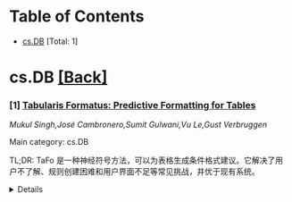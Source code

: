 <div id=toc></div>

# Table of Contents

- [cs.DB](#cs.DB) [Total: 1]


<div id='cs.DB'></div>

# cs.DB [[Back]](#toc)

### [1] [Tabularis Formatus: Predictive Formatting for Tables](https://arxiv.org/abs/2508.11121)
*Mukul Singh,José Cambronero,Sumit Gulwani,Vu Le,Gust Verbruggen*

Main category: cs.DB

TL;DR: TaFo 是一种神经符号方法，可以为表格生成条件格式建议。它解决了用户不了解、规则创建困难和用户界面不足等常见挑战，并优于现有系统。


<details>
  <summary>Details</summary>
Motivation: 电子表格中的条件格式 (CF) 规则创建复杂，需要技术知识和经验。现有方法通常侧重于结构格式，需要用户指定，导致用户不了解、规则创建困难和用户界面不足。

Method: TaFo 是一种神经符号方法，灵感来自基于组件的合成系统，并结合了语言模型的语义知识和保持多样性的规则排名。它独特地结合了基于值的格式，自动学习规则触发器和相关的视觉格式属性，无需用户指定。

Result: TaFo 生成的格式建议比当前系统更准确、多样和完整。在匹配用户添加的真实规则方面，TaFo 的表现优于现有系统 15.6% 至 26.5%。

Conclusion: TaFo 通过自动化和预测性的方式，解决了条件格式规则创建的复杂性，并显著提高了建议的质量和多样性。

Abstract: Spreadsheet manipulation software are widely used for data management and
analysis of tabular data, yet the creation of conditional formatting (CF) rules
remains a complex task requiring technical knowledge and experience with
specific platforms. In this paper we present TaFo, a neuro-symbolic approach to
generating CF suggestions for tables, addressing common challenges such as user
unawareness, difficulty in rule creation, and inadequate user interfaces. TaFo
takes inspiration from component based synthesis systems and extends them with
semantic knowledge of language models and a diversity preserving rule
ranking.Unlike previous methods focused on structural formatting, TaFo uniquely
incorporates value-based formatting, automatically learning both the rule
trigger and the associated visual formatting properties for CF rules. By
removing the dependency on user specification used by existing techniques in
the form of formatted examples or natural language instruction, TaFo makes
formatting completely predictive and automated for the user. To evaluate TaFo,
we use a corpus of 1.8 Million public workbooks with CF and manual formatting.
We compare TaFo against a diverse set of symbolic and neural systems designed
for or adapted for the task of table formatting. Our results show that TaFo
generates more accurate, diverse and complete formatting suggestions than
current systems and outperforms these by 15.6\%--26.5\% on matching user added
ground truth rules in tables.

</details>
